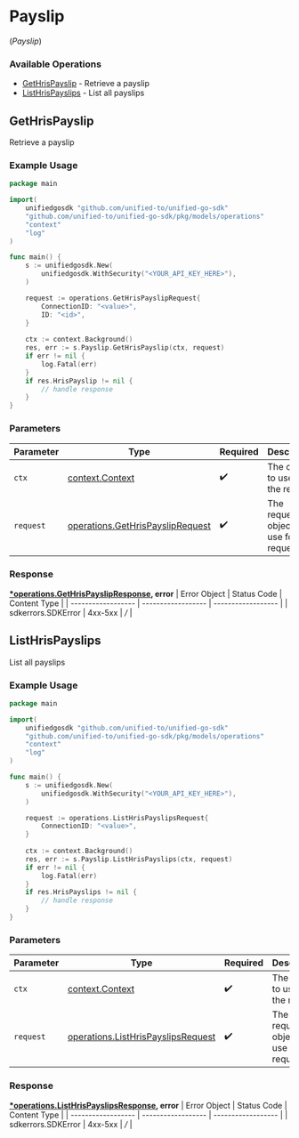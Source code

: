 # Payslip
(*Payslip*)

### Available Operations

* [GetHrisPayslip](#gethrispayslip) - Retrieve a payslip
* [ListHrisPayslips](#listhrispayslips) - List all payslips

## GetHrisPayslip

Retrieve a payslip

### Example Usage

```go
package main

import(
	unifiedgosdk "github.com/unified-to/unified-go-sdk"
	"github.com/unified-to/unified-go-sdk/pkg/models/operations"
	"context"
	"log"
)

func main() {
    s := unifiedgosdk.New(
        unifiedgosdk.WithSecurity("<YOUR_API_KEY_HERE>"),
    )

    request := operations.GetHrisPayslipRequest{
        ConnectionID: "<value>",
        ID: "<id>",
    }
    
    ctx := context.Background()
    res, err := s.Payslip.GetHrisPayslip(ctx, request)
    if err != nil {
        log.Fatal(err)
    }
    if res.HrisPayslip != nil {
        // handle response
    }
}
```

### Parameters

| Parameter                                                                                | Type                                                                                     | Required                                                                                 | Description                                                                              |
| ---------------------------------------------------------------------------------------- | ---------------------------------------------------------------------------------------- | ---------------------------------------------------------------------------------------- | ---------------------------------------------------------------------------------------- |
| `ctx`                                                                                    | [context.Context](https://pkg.go.dev/context#Context)                                    | :heavy_check_mark:                                                                       | The context to use for the request.                                                      |
| `request`                                                                                | [operations.GetHrisPayslipRequest](../../pkg/models/operations/gethrispaysliprequest.md) | :heavy_check_mark:                                                                       | The request object to use for the request.                                               |


### Response

**[*operations.GetHrisPayslipResponse](../../pkg/models/operations/gethrispayslipresponse.md), error**
| Error Object       | Status Code        | Content Type       |
| ------------------ | ------------------ | ------------------ |
| sdkerrors.SDKError | 4xx-5xx            | */*                |

## ListHrisPayslips

List all payslips

### Example Usage

```go
package main

import(
	unifiedgosdk "github.com/unified-to/unified-go-sdk"
	"github.com/unified-to/unified-go-sdk/pkg/models/operations"
	"context"
	"log"
)

func main() {
    s := unifiedgosdk.New(
        unifiedgosdk.WithSecurity("<YOUR_API_KEY_HERE>"),
    )

    request := operations.ListHrisPayslipsRequest{
        ConnectionID: "<value>",
    }
    
    ctx := context.Background()
    res, err := s.Payslip.ListHrisPayslips(ctx, request)
    if err != nil {
        log.Fatal(err)
    }
    if res.HrisPayslips != nil {
        // handle response
    }
}
```

### Parameters

| Parameter                                                                                    | Type                                                                                         | Required                                                                                     | Description                                                                                  |
| -------------------------------------------------------------------------------------------- | -------------------------------------------------------------------------------------------- | -------------------------------------------------------------------------------------------- | -------------------------------------------------------------------------------------------- |
| `ctx`                                                                                        | [context.Context](https://pkg.go.dev/context#Context)                                        | :heavy_check_mark:                                                                           | The context to use for the request.                                                          |
| `request`                                                                                    | [operations.ListHrisPayslipsRequest](../../pkg/models/operations/listhrispayslipsrequest.md) | :heavy_check_mark:                                                                           | The request object to use for the request.                                                   |


### Response

**[*operations.ListHrisPayslipsResponse](../../pkg/models/operations/listhrispayslipsresponse.md), error**
| Error Object       | Status Code        | Content Type       |
| ------------------ | ------------------ | ------------------ |
| sdkerrors.SDKError | 4xx-5xx            | */*                |
